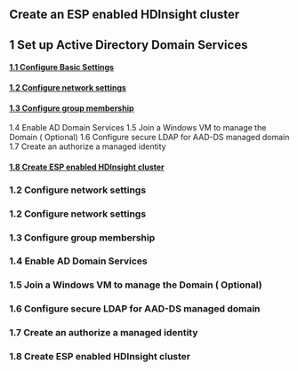 ## Create an ESP enabled HDInsight cluster

## 1 Set up Active Directory Domain Services 

#### [1.1 Configure Basic Settings](configure)
#### [1.2 Configure network settings](#1.2-configure-network-settings)
#### [1.3 Configure group membership](1.3-configure-group-membership)
1.4 Enable AD Domain Services
1.5 Join a Windows VM to manage the Domain ( Optional) 
1.6 Configure secure LDAP for AAD-DS managed domain 
1.7 Create an authorize a managed identity 
#### [1.8 Create ESP enabled HDInsight cluster](#18-create-esp-enabled-hdinsight-cluster) 
 

### 1.2 Configure network settings




### 1.2 Configure network settings 
### 1.3 Configure group membership 
### 1.4 Enable AD Domain Services
### 1.5 Join a Windows VM to manage the Domain ( Optional) 
### 1.6 Configure secure LDAP for AAD-DS managed domain 
### 1.7 Create an authorize a managed identity
### 1.8 Create ESP enabled HDInsight cluster

